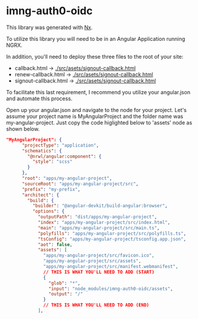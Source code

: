 # imng-auth0-oidc

This library was generated with [Nx](https://nx.dev).

To utilize this library you will need to be in an Angular Application running NGRX.

In addition, you'll need to deploy these three files to the root of your site:

- callback.html -> [./src/asets/signout-callback.html](./src/asets/signout-callback.html)
- renew-callback.html -> [./src/asets/signout-callback.html](./src/asets/signout-callback.html)
- signout-callback.html -> [./src/asets/signout-callback.html](./src/asets/signout-callback.html)

To facilitate this last requirement, I recommend you utilize your angular.json and automate this process.

Open up your angular.json and navigate to the node for your project. Let's assume your project name is MyAngularProject and the folder name was my-angular-project. Just copy the code higlighted below to 'assets' node as shown below.

```json
"MyAngularProject": {
      "projectType": "application",
      "schematics": {
        "@nrwl/angular:component": {
          "style": "scss"
        }
      },
      "root": "apps/my-angular-project",
      "sourceRoot": "apps/my-angular-project/src",
      "prefix": "my-prefix",
      "architect": {
        "build": {
          "builder": "@angular-devkit/build-angular:browser",
          "options": {
            "outputPath": "dist/apps/my-angular-project",
            "index": "apps/my-angular-project/src/index.html",
            "main": "apps/my-angular-project/src/main.ts",
            "polyfills": "apps/my-angular-project/src/polyfills.ts",
            "tsConfig": "apps/my-angular-project/tsconfig.app.json",
            "aot": false,
            "assets": [
              "apps/my-angular-project/src/favicon.ico",
              "apps/my-angular-project/src/assets",
              "apps/my-angular-project/src/manifest.webmanifest",
              // THIS IS WHAT YOU'LL NEED TO ADD (START)
              {
                "glob": "*",
                "input": "node_modules/imng-auth0-oidc/assets",
                "output": "/"
              }
              // THIS IS WHAT YOU'LL NEED TO ADD (END)
            ],
```
